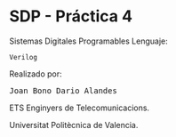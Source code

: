SDP - Práctica 4
===========================
Sistemas Digitales Programables
Lenguaje:

    Verilog
Realizado por:
    <pre>Joan Bono
Dario Alandes </pre>


ETS Enginyers de Telecomunicacions.

Universitat Politècnica de Valencia.

